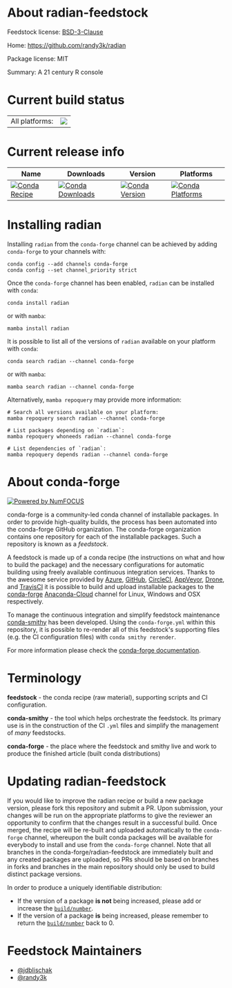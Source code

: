 About radian-feedstock
======================

Feedstock license: [BSD-3-Clause](https://github.com/conda-forge/radian-feedstock/blob/main/LICENSE.txt)

Home: https://github.com/randy3k/radian

Package license: MIT

Summary: A 21 century R console

Current build status
====================


<table><tr><td>All platforms:</td>
    <td>
      <a href="https://dev.azure.com/conda-forge/feedstock-builds/_build/latest?definitionId=11837&branchName=main">
        <img src="https://dev.azure.com/conda-forge/feedstock-builds/_apis/build/status/radian-feedstock?branchName=main">
      </a>
    </td>
  </tr>
</table>

Current release info
====================

| Name | Downloads | Version | Platforms |
| --- | --- | --- | --- |
| [![Conda Recipe](https://img.shields.io/badge/recipe-radian-green.svg)](https://anaconda.org/conda-forge/radian) | [![Conda Downloads](https://img.shields.io/conda/dn/conda-forge/radian.svg)](https://anaconda.org/conda-forge/radian) | [![Conda Version](https://img.shields.io/conda/vn/conda-forge/radian.svg)](https://anaconda.org/conda-forge/radian) | [![Conda Platforms](https://img.shields.io/conda/pn/conda-forge/radian.svg)](https://anaconda.org/conda-forge/radian) |

Installing radian
=================

Installing `radian` from the `conda-forge` channel can be achieved by adding `conda-forge` to your channels with:

```
conda config --add channels conda-forge
conda config --set channel_priority strict
```

Once the `conda-forge` channel has been enabled, `radian` can be installed with `conda`:

```
conda install radian
```

or with `mamba`:

```
mamba install radian
```

It is possible to list all of the versions of `radian` available on your platform with `conda`:

```
conda search radian --channel conda-forge
```

or with `mamba`:

```
mamba search radian --channel conda-forge
```

Alternatively, `mamba repoquery` may provide more information:

```
# Search all versions available on your platform:
mamba repoquery search radian --channel conda-forge

# List packages depending on `radian`:
mamba repoquery whoneeds radian --channel conda-forge

# List dependencies of `radian`:
mamba repoquery depends radian --channel conda-forge
```


About conda-forge
=================

[![Powered by
NumFOCUS](https://img.shields.io/badge/powered%20by-NumFOCUS-orange.svg?style=flat&colorA=E1523D&colorB=007D8A)](https://numfocus.org)

conda-forge is a community-led conda channel of installable packages.
In order to provide high-quality builds, the process has been automated into the
conda-forge GitHub organization. The conda-forge organization contains one repository
for each of the installable packages. Such a repository is known as a *feedstock*.

A feedstock is made up of a conda recipe (the instructions on what and how to build
the package) and the necessary configurations for automatic building using freely
available continuous integration services. Thanks to the awesome service provided by
[Azure](https://azure.microsoft.com/en-us/services/devops/), [GitHub](https://github.com/),
[CircleCI](https://circleci.com/), [AppVeyor](https://www.appveyor.com/),
[Drone](https://cloud.drone.io/welcome), and [TravisCI](https://travis-ci.com/)
it is possible to build and upload installable packages to the
[conda-forge](https://anaconda.org/conda-forge) [Anaconda-Cloud](https://anaconda.org/)
channel for Linux, Windows and OSX respectively.

To manage the continuous integration and simplify feedstock maintenance
[conda-smithy](https://github.com/conda-forge/conda-smithy) has been developed.
Using the ``conda-forge.yml`` within this repository, it is possible to re-render all of
this feedstock's supporting files (e.g. the CI configuration files) with ``conda smithy rerender``.

For more information please check the [conda-forge documentation](https://conda-forge.org/docs/).

Terminology
===========

**feedstock** - the conda recipe (raw material), supporting scripts and CI configuration.

**conda-smithy** - the tool which helps orchestrate the feedstock.
                   Its primary use is in the construction of the CI ``.yml`` files
                   and simplify the management of *many* feedstocks.

**conda-forge** - the place where the feedstock and smithy live and work to
                  produce the finished article (built conda distributions)


Updating radian-feedstock
=========================

If you would like to improve the radian recipe or build a new
package version, please fork this repository and submit a PR. Upon submission,
your changes will be run on the appropriate platforms to give the reviewer an
opportunity to confirm that the changes result in a successful build. Once
merged, the recipe will be re-built and uploaded automatically to the
`conda-forge` channel, whereupon the built conda packages will be available for
everybody to install and use from the `conda-forge` channel.
Note that all branches in the conda-forge/radian-feedstock are
immediately built and any created packages are uploaded, so PRs should be based
on branches in forks and branches in the main repository should only be used to
build distinct package versions.

In order to produce a uniquely identifiable distribution:
 * If the version of a package **is not** being increased, please add or increase
   the [``build/number``](https://docs.conda.io/projects/conda-build/en/latest/resources/define-metadata.html#build-number-and-string).
 * If the version of a package **is** being increased, please remember to return
   the [``build/number``](https://docs.conda.io/projects/conda-build/en/latest/resources/define-metadata.html#build-number-and-string)
   back to 0.

Feedstock Maintainers
=====================

* [@jdblischak](https://github.com/jdblischak/)
* [@randy3k](https://github.com/randy3k/)

